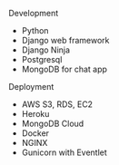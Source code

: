 Development
- Python
- Django web framework
- Django Ninja
- Postgresql
- MongoDB for chat app

Deployment
- AWS S3, RDS, EC2
- Heroku
- MongoDB Cloud
- Docker
- NGINX
- Gunicorn with Eventlet